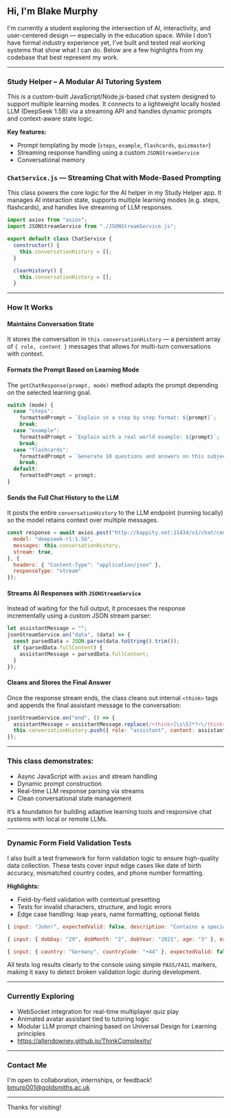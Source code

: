 ## Hi, I'm Blake Murphy

I'm currently a student exploring the intersection of AI, interactivity, and user-centered design — especially in the education space. While I don't have formal industry experience yet, I’ve built and tested real working systems that show what I can do. Below are a few highlights from my codebase that best represent my work.

---

### Study Helper – A Modular AI Tutoring System

This is a custom-built JavaScript/Node.js-based chat system designed to support multiple learning modes. It connects to a lightweight locally hosted LLM (DeepSeek 1.5B) via a streaming API and handles dynamic prompts and context-aware state logic.

**Key features:**

- Prompt templating by mode (`steps`, `example`, `flashcards`, `quizmaster`)
- Streaming response handling using a custom `JSONStreamService`
- Conversational memory

### `ChatService.js` — Streaming Chat with Mode-Based Prompting

This class powers the core logic for the AI helper in my Study Helper app. It manages AI interaction state, supports multiple learning modes (e.g. steps, flashcards), and handles live streaming of LLM responses.

```js
import axios from "axios";
import JSONStreamService from "./JSONStreamService.js";

export default class ChatService {
  constructor() {
    this.conversationHistory = [];
  }

  clearHistory() {
    this.conversationHistory = [];
  }
```

---

### How It Works

#### Maintains Conversation State
It stores the conversation in `this.conversationHistory` — a persistent array of `{ role, content }` messages that allows for multi-turn conversations with context.

#### Formats the Prompt Based on Learning Mode
The `getChatResponse(prompt, mode)` method adapts the prompt depending on the selected learning goal.

```js
switch (mode) {
  case "steps":
    formattedPrompt = `Explain in a step by step format: ${prompt}`;
    break;
  case "example":
    formattedPrompt = `Explain with a real world example: ${prompt}`;
    break;
  case "flashcards":
    formattedPrompt = `Generate 10 questions and answers on this subject: ${prompt}`;
    break;
  default:
    formattedPrompt = prompt;
}
```

#### Sends the Full Chat History to the LLM
It posts the entire `conversationHistory` to the LLM endpoint (running locally) so the model retains context over multiple messages.

```js
const response = await axios.post("http://bappity.net:11434/v1/chat/completions", {
  model: "deepseek-r1:1.5b",
  messages: this.conversationHistory,
  stream: true,
}, {
  headers: { "Content-Type": "application/json" },
  responseType: "stream"
});
```

#### Streams AI Responses with `JSONStreamService`
Instead of waiting for the full output, it processes the response incrementally using a custom JSON stream parser:

```js
let assistantMessage = "";
jsonStreamService.on("data", (data) => {
  const parsedData = JSON.parse(data.toString().trim());
  if (parsedData.fullContent) {
    assistantMessage = parsedData.fullContent;
  }
});
```

#### Cleans and Stores the Final Answer
Once the response stream ends, the class cleans out internal `<think>` tags and appends the final assistant message to the conversation:

```js
jsonStreamService.on("end", () => {
  assistantMessage = assistantMessage.replace(/<think>[\s\S]*?<\/think>/g, "").trim();
  this.conversationHistory.push({ role: "assistant", content: assistantMessage });
});
```

---

### This class demonstrates:

- Async JavaScript with `axios` and stream handling
- Dynamic prompt construction
- Real-time LLM response parsing via streams
- Clean conversational state management

It’s a foundation for building adaptive learning tools and responsive chat systems with local or remote LLMs.

---

### Dynamic Form Field Validation Tests

I also built a test framework for form validation logic to ensure high-quality data collection. These tests cover input edge cases like date of birth accuracy, mismatched country codes, and phone number formatting.

**Highlights:**

- Field-by-field validation with contextual presetting
- Tests for invalid characters, structure, and logic errors
- Edge case handling: leap years, name formatting, optional fields

```js
{ input: "John!", expectedValid: false, description: "Contains a special character" }

{ input: { dobDay: "29", dobMonth: "2", dobYear: "2021", age: "3" }, expectedValid: false, description: "Invalid leap year date" }

{ input: { country: "Germany", countryCode: "+44" }, expectedValid: false, description: "Mismatched country and code" }
```

All tests log results clearly to the console using simple `PASS/FAIL` markers, making it easy to detect broken validation logic during development.

---

### Currently Exploring

- WebSocket integration for real-time multiplayer quiz play
- Animated avatar assistant tied to tutoring logic
- Modular LLM prompt chaining based on Universal Design for Learning principles
- https://allendowney.github.io/ThinkComplexity/

---

### Contact Me

I'm open to collaboration, internships, or feedback!  
bmurp001@goldsmiths.ac.uk  

---

Thanks for visiting!
